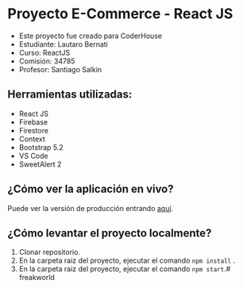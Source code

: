 # Proyecto E-Commerce - React JS

- Este proyecto fue creado para CoderHouse
- Estudiante: Lautaro Bernati
- Curso: ReactJS
- Comisión: 34785
- Profesor: Santiago Salkin

## Herramientas utilizadas:
* React JS
* Firebase
* Firestore
* Context
* Bootstrap 5.2
* VS Code
* SweetAlert 2

## ¿Cómo ver la aplicación en vivo?
Puede ver la versión de producción entrando [aquí](https://viafrance-tienda.netlify.app).

## ¿Cómo levantar el proyecto localmente?
1. Clonar repositorio.
2. En la carpeta raiz del proyecto, ejecutar el comando `npm install` .
3. En la carpeta raiz del proyecto, ejecutar el comando `npm start`.# freakworld
